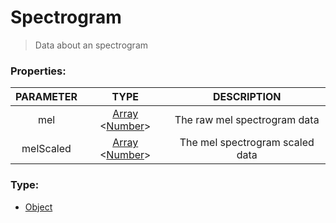 # Spectrogram
> Data about an spectrogram

### Properties:
| PARAMETER  | TYPE                                     | DESCRIPTION            |
|:----------:|:----------------------------------------:|:----------------------:|
| mel    | [Array](https://developer.mozilla.org/en-US/docs/Web/JavaScript/Reference/Global_Objects/Array) <[Number](https://developer.mozilla.org/en-US/docs/Web/JavaScript/Reference/Global_Objects/Number)> | The raw mel spectrogram data |
| melScaled    | [Array](https://developer.mozilla.org/en-US/docs/Web/JavaScript/Reference/Global_Objects/Array) <[Number](https://developer.mozilla.org/en-US/docs/Web/JavaScript/Reference/Global_Objects/Number)> | The mel spectrogram scaled data |


### Type:
+ [Object](https://developer.mozilla.org/en-US/docs/Web/JavaScript/Reference/Global_Objects/Object)